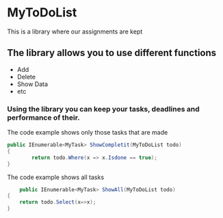 # MyToDoList
This is a library where our assignments are kept
 
 ## The library allows you to use different functions
 
* Add
* Delete
* Show Data
* etc
### Using the library you can keep your tasks, deadlines and performance of their.
 
The code example shows only those tasks that are made
```csharp
public IEnumerable<MyTask> ShowCompletit(MyToDoList todo)
{
        return todo.Where(x => x.Isdone == true);
}
```
The code example shows all  tasks 
```csharp
	public IEnumerable<MyTask> ShowAll(MyToDoList todo)
{
	return todo.Select(x=>x);
}
```
